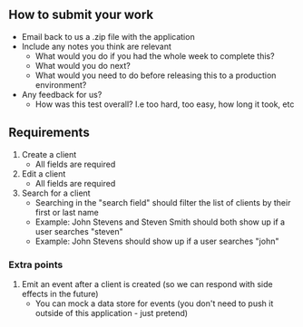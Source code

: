## How to submit your work
- Email back to us a .zip file with the application
- Include any notes you think are relevant
  - What would you do if you had the whole week to complete this?
  - What would you do next?
  - What would you need to do before releasing this to a production environment? 
- Any feedback for us?
  - How was this test overall? I.e too hard, too easy, how long it took, etc

## Requirements
1. Create a client
    - All fields are required
2. Edit a client
    - All fields are required
3. Search for a client
    - Searching in the "search field" should filter the list of clients by their first or last name
    - Example: John Stevens and Steven Smith should both show up if a user searches "steven"
    - Example: John Stevens should show up if a user searches "john"

### Extra points
1. Emit an event after a client is created (so we can respond with side effects in the future)
    - You can mock a data store for events (you don't need to push it outside of this application - just pretend)

